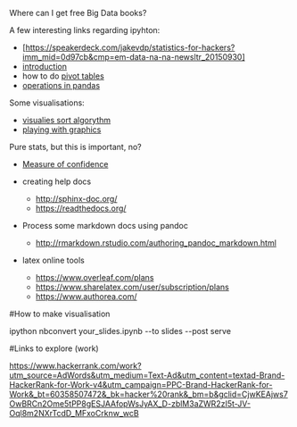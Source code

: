 Where can I get free Big Data books?


A few interesting links regarding ipyhton:
* [https://speakerdeck.com/jakevdp/statistics-for-hackers?imm_mid=0d97cb&cmp=em-data-na-na-newsltr_20150930]
* [introduction](https://www.oreilly.com/learning/data-science-from-scratch)
* how to do [pivot tables](https://www.oreilly.com/learning/pivot-tables?imm_mid=0d97cb&cmp=em-data-na-na-newsltr_20150930)
* [operations in pandas](https://www.oreilly.com/learning/operations-in-pandas?imm_mid=0d97cb&cmp=em-data-na-na-newsltr_20150930)

Some visualisations:

* [visualies sort algorythm](http://jkunst.com/r/visualizing-sort-algorithms-with-ggplot/)
* [playing with graphics](https://www.tableau.com/about/blog/2015/9/visualizing-data-quantifying-visual-building-photoshop-tableau-44329?imm_mid=0d97cb&cmp=em-data-na-na-newsltr_20150930)

Pure stats, but this is important, no?

* [Measure of confidence](http://michael.hahsler.net/research/association_rules/measures.html#confidence)


* creating help docs
	* <http://sphinx-doc.org/>
	* <https://readthedocs.org/>
* Process some markdown docs using pandoc
	* <http://rmarkdown.rstudio.com/authoring_pandoc_markdown.html>
* latex online tools
	* <https://www.overleaf.com/plans>
	* <https://www.sharelatex.com/user/subscription/plans>
	* <https://www.authorea.com/>


#How to make visualisation

ipython nbconvert your_slides.ipynb --to slides --post serve	


#Links to explore (work)

https://www.hackerrank.com/work?utm_source=AdWords&utm_medium=Text-Ad&utm_content=textad-Brand-HackerRank-for-Work-v4&utm_campaign=PPC-Brand-HackerRank-for-Work&_bt=60358507472&_bk=hacker%20rank&_bm=b&gclid=CjwKEAjws7OwBRCn2Ome5tPP8gESJAAfopWsJyAX_D-zblM3aZWR2zI5t-JV-Oql8m2NXrTcdD_MFxoCrknw_wcB
